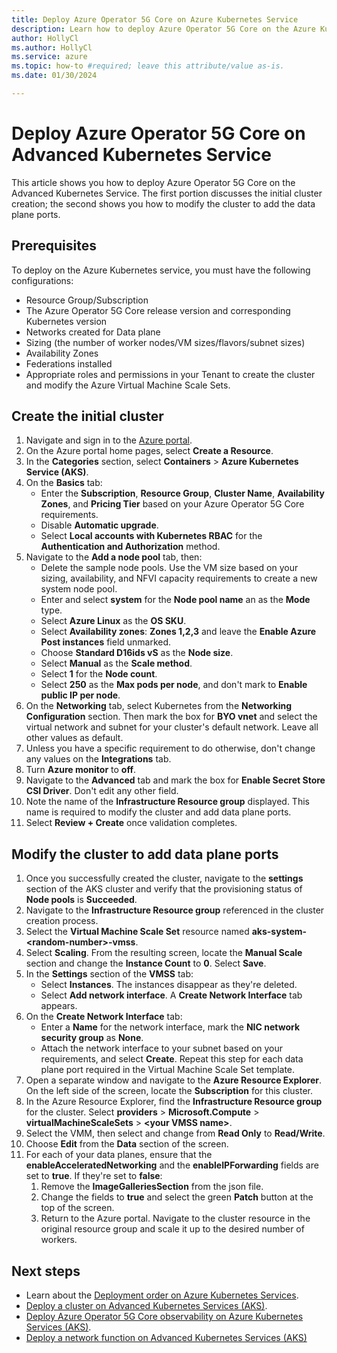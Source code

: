 ```yaml
---
title: Deploy Azure Operator 5G Core on Azure Kubernetes Service
description: Learn how to deploy Azure Operator 5G Core on the Azure Kubernetes Service
author: HollyCl
ms.author: HollyCl
ms.service: azure
ms.topic: how-to #required; leave this attribute/value as-is.
ms.date: 01/30/2024

---
```


# Deploy Azure Operator 5G Core on Advanced Kubernetes Service

This article shows you how to deploy Azure Operator 5G Core on the Advanced Kubernetes Service. The first portion discusses the initial cluster creation; the second shows you how to modify the cluster to add the data plane ports.

## Prerequisites

To deploy on the Azure Kubernetes service, you must have the following configurations:

- Resource Group/Subscription
- The Azure Operator 5G Core release version and corresponding Kubernetes version
- Networks created for Data plane
- Sizing (the number of worker nodes/VM sizes/flavors/subnet sizes)
- Availability Zones
- Federations installed
- Appropriate roles and permissions in your Tenant to create the cluster and modify the Azure Virtual Machine Scale Sets.
 
## Create the initial cluster

1. Navigate and sign in to the [Azure portal](https://ms.portal.azure.com/).
1. On the Azure portal home pages, select **Create a Resource**.
1. In the **Categories** section, select **Containers** > **Azure Kubernetes Service (AKS)**.
1. On the **Basics** tab:
    - Enter the **Subscription**, **Resource Group**, **Cluster Name**, **Availability Zones**, and **Pricing Tier** based on your Azure Operator 5G Core requirements.
    -  Disable **Automatic upgrade**.
    - Select **Local accounts with Kubernetes RBAC** for the **Authentication and Authorization** method.
2. Navigate to the **Add a node pool** tab, then:
    - Delete the sample node pools. Use the VM size based on your sizing, availability, and NFVI capacity requirements to create a new system node pool.
    - Enter and select **system** for the **Node pool name** an as the **Mode** type.
    - Select **Azure Linux** as the **OS SKU**.
    - Select **Availability zones**: **Zones 1,2,3** and leave the **Enable Azure Post instances** field unmarked.
    - Choose **Standard D16ids vS** as the **Node size**.
    - Select **Manual** as the **Scale method**.
    - Select **1** for the **Node count**.
    - Select **250** as the **Max pods per node**, and don't mark to **Enable public IP per node**.
3. On the **Networking** tab, select Kubernetes from the **Networking Configuration** section. Then mark the box for **BYO vnet** and select the virtual network and subnet for your cluster's default network. Leave all other values as default.
1. Unless you have a specific requirement to do otherwise, don't change any values on the  **Integrations** tab.
1. Turn **Azure monitor** to **off**.
1. Navigate to the **Advanced** tab and mark the box for **Enable Secret Store CSI Driver**. Don't edit any other field.
1. Note the name of the **Infrastructure Resource group** displayed. This name is required to modify the cluster and add data plane ports.
1. Select **Review + Create** once validation completes.
  

## Modify the cluster to add data plane ports

1. Once you successfully created the cluster, navigate to the **settings** section of the AKS cluster and verify that the provisioning status of  **Node pools** is **Succeeded**.
1. Navigate to the **Infrastructure Resource group** referenced in the cluster creation process.
1. Select the **Virtual Machine Scale Set** resource named **aks-system-\<random-number>\-vmss**.
1. Select **Scaling**. From the resulting screen, locate the **Manual Scale** section and change the **Instance Count** to **0**. Select **Save**.
1. In the **Settings** section of the **VMSS** tab:
    - Select **Instances**. The instances disappear as they're deleted.
    - Select **Add network interface**. A **Create Network Interface** tab appears. 
2. On the **Create Network Interface** tab:
    - Enter a **Name** for the network interface, mark the **NIC network security group** as **None**. 
    - Attach the network interface to your subnet based on your requirements, and select **Create**. Repeat this step for each data plane port required in the Virtual Machine Scale Set template.
3. Open a separate window and navigate to the **Azure Resource Explorer**. On the left side of the screen, locate the **Subscription** for this cluster.
1. In the Azure Resource Explorer, find the **Infrastructure Resource group** for the cluster. Select **providers** \> **Microsoft.Compute** \> **virtualMachineScaleSets** \> **\<your VMSS name\>**. 
1. Select the VMM, then select and change from **Read Only** to **Read/Write**.
1. Choose **Edit** from the **Data** section of the screen.
1. For each of your data planes, ensure that the **enableAcceleratedNetworking** and the **enableIPForwarding** fields are set to **true**. If they're set to **false**:
    1. Remove the **ImageGalleriesSection** from the json file.
    1. Change the fields to **true** and select the green **Patch** button at the top of the screen.
    1. Return to the Azure portal. Navigate to the cluster resource in the original resource group and scale it up to the desired number of workers.
    
## Next steps

- Learn about the [Deployment order on Azure Kubernetes Services](concept-deployment-order.md).
- [Deploy a cluster on Advanced Kubernetes Services (AKS)](quickstart-deploy-cluster.md).
- [Deploy Azure Operator 5G Core observability on Azure Kubernetes Services (AKS)](quickstart-deploy-observability.md).
- [Deploy a network function on Advanced Kubernetes Services (AKS)](quickstart-deploy-network-functions.md)
